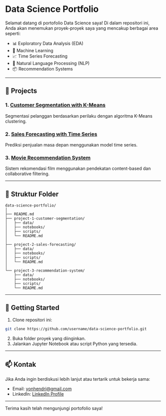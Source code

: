 # Data Science Portfolio

Selamat datang di portofolio Data Science saya! Di dalam repositori ini, Anda akan menemukan proyek-proyek saya yang mencakup berbagai area seperti:

- 📊 Exploratory Data Analysis (EDA)
- 🧠 Machine Learning
- 📈 Time Series Forecasting
- 🧾 Natural Language Processing (NLP)
- 📦 Recommendation Systems

---

## 🔬 Projects

### 1. [Customer Segmentation with K-Means](./project-1-customer-segmentation/)
Segmentasi pelanggan berdasarkan perilaku dengan algoritma K-Means clustering.

### 2. [Sales Forecasting with Time Series](./project-2-sales-forecasting/)
Prediksi penjualan masa depan menggunakan model time series.

### 3. [Movie Recommendation System](./project-3-recommendation-system/)
Sistem rekomendasi film menggunakan pendekatan content-based dan collaborative filtering.

---

## 📂 Struktur Folder

```
data-science-portfolio/
│
├── README.md
├── project-1-customer-segmentation/
│   ├── data/
│   ├── notebooks/
│   ├── scripts/
│   └── README.md
│
├── project-2-sales-forecasting/
│   ├── data/
│   ├── notebooks/
│   ├── scripts/
│   └── README.md
│
└── project-3-recommendation-system/
    ├── data/
    ├── notebooks/
    ├── scripts/
    └── README.md
```

---

## 🚀 Getting Started

1. Clone repositori ini:
```bash
git clone https://github.com/username/data-science-portfolio.git
```
2. Buka folder proyek yang diinginkan.
3. Jalankan Jupyter Notebook atau script Python yang tersedia.

---

## 📫 Kontak

Jika Anda ingin berdiskusi lebih lanjut atau tertarik untuk bekerja sama:
- Email: yonhendri@gmail.com
- LinkedIn: [LinkedIn Profile](https://linkedin.com/in/yonhendri-6b942490)

---

Terima kasih telah mengunjungi portofolio saya!
